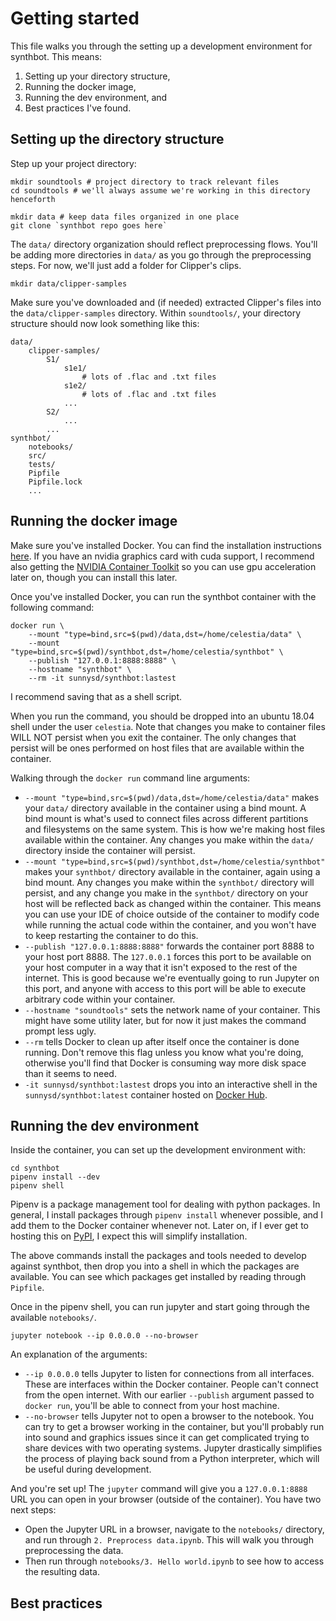 # Getting started
This file walks you through the setting up a development environment for synthbot. This means:
1. Setting up your directory structure,
2. Running the docker image,
3. Running the dev environment, and
4. Best practices I've found.

## Setting up the directory structure
Step up your project directory:
```
mkdir soundtools # project directory to track relevant files
cd soundtools # we'll always assume we're working in this directory henceforth

mkdir data # keep data files organized in one place
git clone `synthbot repo goes here`
```

The `data/` directory organization should reflect preprocessing flows. You'll be adding more directories in `data/` as you go through the preprocessing steps. For now, we'll just add a folder for Clipper's clips.
```
mkdir data/clipper-samples
```

Make sure you've downloaded and (if needed) extracted Clipper's files into the `data/clipper-samples` directory. Within `soundtools/`, your directory structure should now look something like this:
```
data/
    clipper-samples/
        S1/
            s1e1/
                # lots of .flac and .txt files
            s1e2/
                # lots of .flac and .txt files
            ...
        S2/
            ...
        ...
synthbot/
    notebooks/
    src/
    tests/
    Pipfile
    Pipfile.lock
    ...
```

## Running the docker image
Make sure you've installed Docker. You can find the installation instructions [here](https://docs.docker.com/install/). If you have an nvidia graphics card with cuda support, I recommend also getting the [NVIDIA Container Toolkit](https://github.com/NVIDIA/nvidia-docker) so you can use gpu acceleration later on, though you can install this later.

Once you've installed Docker, you can run the synthbot container with the following command:
```
docker run \
    --mount "type=bind,src=$(pwd)/data,dst=/home/celestia/data" \
    --mount "type=bind,src=$(pwd)/synthbot,dst=/home/celestia/synthbot" \
    --publish "127.0.0.1:8888:8888" \
    --hostname "synthbot" \
    --rm -it sunnysd/synthbot:lastest
```

I recommend saving that as a shell script.

When you run the command, you should be dropped into an ubuntu 18.04 shell under the user `celestia`. Note that changes you make to container files WILL NOT persist when you exit the container. The only changes that persist will be ones performed on host files that are available within the container.

Walking through the `docker run` command line arguments:
* `--mount "type=bind,src=$(pwd)/data,dst=/home/celestia/data"` makes your `data/` directory available in the container using a bind mount. A bind mount is what's used to connect files across different partitions and filesystems on the same system. This is how we're making host files available within the container. Any changes you make within the `data/` directory inside the container will persist.
* `--mount "type=bind,src=$(pwd)/synthbot,dst=/home/celestia/synthbot"` makes your `synthbot/` directory available in the container, again using a bind mount. Any changes you make within the `synthbot/` directory will persist, and any change you make in the `synthbot/` directory on your host will be reflected back as changed within the container. This means you can use your IDE of choice outside of the container to modify code while running the actual code within the container, and you won't have to keep restarting the container to do this.
* `--publish "127.0.0.1:8888:8888"` forwards the container port 8888 to your host port 8888. The `127.0.0.1` forces this port to be available on your host computer in a way that it isn't exposed to the rest of the internet. This is good because we're eventually going to run Jupyter on this port, and anyone with access to this port will be able to execute arbitrary code within your container.
* `--hostname "soundtools"` sets the network name of your container. This might have some utility later, but for now it just makes the command prompt less ugly.
* `--rm` tells Docker to clean up after itself once the container is done running. Don't remove this flag unless you know what you're doing, otherwise you'll find that Docker is consuming way more disk space than it seems to need.
* `-it sunnysd/synthbot:lastest` drops you into an interactive shell in the `sunnysd/synthbot:latest` container hosted on [Docker Hub](https://hub.docker.com).

## Running the dev environment
Inside the container, you can set up the development environment with:
```
cd synthbot
pipenv install --dev
pipenv shell
```

Pipenv is a package management tool for dealing with python packages. In general, I install packages through `pipenv install` whenever possible, and I add them to the Docker container whenever not. Later on, if I ever get to hosting this on [PyPI](https://pypi.org), I expect this will simplify installation.

The above commands install the packages and tools needed to develop against synthbot, then drop you into a shell in which the packages are available. You can see which packages get installed by reading through `Pipfile`.

Once in the pipenv shell, you can run jupyter and start going through the available `notebooks/`.
```
jupyter notebook --ip 0.0.0.0 --no-browser
```

An explanation of the arguments:
* `--ip 0.0.0.0` tells Jupyter to listen for connections from all interfaces. These are interfaces within the Docker container. People can't connect from the open internet. With our earlier `--publish` argument passed to `docker run`, you'll be able to connect from your host machine.
* `--no-browser` tells Jupyter not to open a browser to the notebook. You can try to get a browser working in the container, but you'll probably run into sound and graphics issues since it can get complicated trying to share devices with two operating systems. Jupyter drastically simplifies the process of playing back sound from a Python interpreter, which will be useful during development.

And you're set up! The `jupyter` command will give you a `127.0.0.1:8888` URL you can open in your browser (outside of the container). You have two next steps:
* Open the Jupyter URL in a browser, navigate to the `notebooks/` directory, and run through `2. Preprocess data.ipynb`. This will walk you through preprocessing the data.
* Then run through `notebooks/3. Hello world.ipynb` to see how to access the resulting data.

## Best practices
